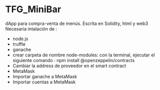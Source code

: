 # TFG_MiniBar
dApp para compra-venta de menús. Escrita en Solidity, html y web3
Necesaria intalación de :

- node.js
- truffle
- ganache
- crear carpeta de nombre node-modules:
      con la terminal, ejecutar el siguiente comando : npm install @openzeppelin/contracts
- Cambiar la address de proveedor en el smart contract
- MetaMask
- Importar ganache a MetaMask
- Importar cuentas a MetaMask
